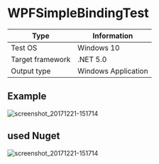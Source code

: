 # WPFSimpleBindingTest

|Type|Information|
|----|----|
|Test OS|Windows 10|
|Target framework|.NET 5.0|
|Output type|Windows Application|

## Example
![screenshot_20171221-151714](https://raw.githubusercontent.com/Sia819/WPFSimpleBindingTest/master/demoFile/testing.gif)

## used Nuget
![screenshot_20171221-151714](https://github.com/Sia819/WPFSimpleBindingTest/blob/master/demoFile/nuget1.png)

